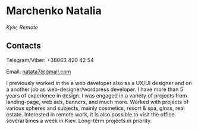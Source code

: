 # Marchenko Natalia
*Kyiv, Remote*

## Contacts

Telegram/Viber: +38063 420 42 54

Email:	natata7@gmail.com

I previously worked in the a web developer also as a UX/UI designer and on a another job as web-designer/wordpress developer.
I have more than 5 years of experience in design. I was engaged in a variety of projects from landing-page, web ads, banners, and much more. Worked with projects of various spheres and subjects, mainly cosmetics, resort & spa, gloss, real estate.
Interested in remote work, it is also possible to visit the office several times a week in Kiev. Long-term projects in priority.
